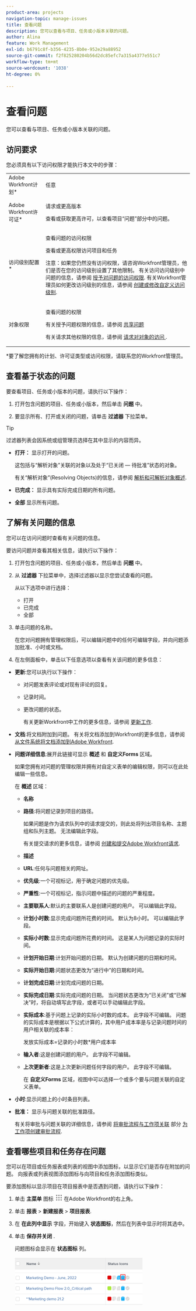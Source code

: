 ```yaml
---
product-area: projects
navigation-topic: manage-issues
title: 查看问题
description: 您可以查看与项目、任务或小版本关联的问题。
author: Alina
feature: Work Management
exl-id: b6791c8f-b356-4235-8b0e-952e29a88952
source-git-commit: f2f825280204b56d2dc85efc7a315a4377e551c7
workflow-type: tm+mt
source-wordcount: '1038'
ht-degree: 0%

---
```


# 查看问题

您可以查看与项目、任务或小版本关联的问题。

## 访问要求

您必须具有以下访问权限才能执行本文中的步骤：

<table style="table-layout:auto"> 
 <col> 
 <col> 
 <tbody> 
  <tr> 
   <td role="rowheader">Adobe Workfront计划*</td> 
   <td> <p>任意</p> </td> 
  </tr> 
  <tr> 
   <td role="rowheader">Adobe Workfront许可证*</td> 
   <td> <p>请求或更高版本</p> <p>查看或获取更高许可，以查看项目“问题”部分中的问题。</p> </td> 
  </tr> 
  <tr> 
   <td role="rowheader">访问级别配置*</td> 
   <td> <p>查看问题的访问权限</p> <p>查看或更高权限访问项目和任务</p> <p>注意：如果您仍然没有访问权限，请咨询Workfront管理员，他们是否在您的访问级别设置了其他限制。 有关访问访问级别中问题的信息，请参阅 <a href="../../../administration-and-setup/add-users/configure-and-grant-access/grant-access-issues.md" class="MCXref xref">授予对问题的访问权限</a>. 有关Workfront管理员如何更改访问级别的信息，请参阅 <a href="../../../administration-and-setup/add-users/configure-and-grant-access/create-modify-access-levels.md" class="MCXref xref">创建或修改自定义访问级别</a>. </p> </td> 
  </tr> 
  <tr> 
   <td role="rowheader">对象权限</td> 
   <td> <p>查看问题的权限</p> <p> 有关授予问题权限的信息，请参阅 <a href="../../../workfront-basics/grant-and-request-access-to-objects/share-an-issue.md" class="MCXref xref">共享问题 </a></p> <p>有关请求其他权限的信息，请参阅 <a href="../../../workfront-basics/grant-and-request-access-to-objects/request-access.md" class="MCXref xref">请求对对象的访问 </a>.</p> </td> 
  </tr> 
 </tbody> 
</table>

&#42;要了解您拥有的计划、许可证类型或访问权限，请联系您的Workfront管理员。

## 查看基于状态的问题

要查看项目、任务或小版本的问题，请执行以下操作：

1. 打开包含问题的项目、任务或小版本，然后单击 **问题** 中。

1. 要显示所有、打开或关闭的问题，请单击 **过滤器** 下拉菜单。

>[!TIP]
>
>过滤器列表会因系统或组管理员选择在其中显示的内容而异。

* **打开：** 显示打开的问题。

   这包括与“解析对象”关联的对象以及处于“已关闭 — 待批准”状态的对象。

   有关“解析对象”(Resolving Objects)的信息，请参阅 [解析和可解析对象概述](../../../manage-work/issues/convert-issues/resolving-and-resolvable-objects.md).

* **已完成：** 显示具有实际完成日期的所有问题。
* **全部** 显示所有问题。

## 了解有关问题的信息

您可以在访问问题时查看有关问题的信息。

要访问问题并查看其相关信息，请执行以下操作：

1. 打开包含问题的项目、任务或小版本，然后单击 **问题** 中。
1. 从 **过滤器** 下拉菜单中，选择过滤器以显示您尝试查看的问题。

   从以下选项中进行选择：

   * 打开
   * 已完成
   * 全部

1. 单击问题的名称。

   在您对问题拥有管理权限后，可以编辑问题中的任何可编辑字段，并向问题添加批准、小时或文档。

1. 在左侧面板中，单击以下任意选项以查看有关该问题的更多信息：

* **更新**:您可以执行以下操作：

   * 对问题发表评论或对现有评论的回复。
   * 记录时间。
   * 更改问题的状态。

      有关更新Workfront中工作的更多信息，请参阅 [更新工作](/help/quicksilver/workfront-basics/updating-work-items-and-viewing-updates/update-work.md).

* **文档**:将文档附加到问题。 有关将文档添加到Workfront的更多信息，请参阅 [从文件系统将文档添加到Adobe Workfront](../../../documents/adding-documents-to-workfront/add-documents-from-file-system.md).

* **问题详细信息**:展开此链接可显示 **概述** 和 **自定义Forms** 区域。

   如果您拥有对问题的管理权限并拥有对自定义表单的编辑权限，则可以在此处编辑一些信息。

   在 **概述** 区域：

   * **名称**
   * **路径**:将问题记录到项目的路径。

      如果问题是作为请求队列中的请求提交的，则此处将列出项目名称、主题组和队列主题。 无法编辑此字段。

      有关提交请求的更多信息，请参阅 [创建和提交Adobe Workfront请求](../../../manage-work/requests/create-requests/create-submit-requests.md).

   * **描述**
   * **URL**:任何与问题相关的网址。
   * **优先级**:一个可视标记，用于确定问题的优先级。
   * **严重性**:一个可视标记，指示问题中描述的问题的严重程度。
   * **主要联系人**:默认的主要联系人是创建问题的用户。 可以编辑此字段。
   * **计划小时数**:显示完成问题所花费的时间。 默认为8小时。 可以编辑此字段。
   * **实际小时数**:显示完成问题所花费的时间。 这是某人为问题记录的实际时间。
   * **计划开始日期**:计划开始问题的日期。 默认为创建问题的日期和时间。
   * **实际开始日期**:问题状态更改为“进行中”的日期和时间。
   * **计划完成日期**:计划完成问题的日期。
   * **实际完成日期**:实际完成问题的日期。 当问题状态更改为“已关闭”或“已解决”时，将自动填写此字段，或者可以手动编辑此字段。
   * **实际成本**:基于问题上记录的实际小时数的成本。 此字段不可编辑。 问题的实际成本是根据以下公式计算的，其中用户成本率是与记录问题时间的用户相关联的成本率：

      发放实际成本=记录的小时数*用户成本率

   * **输入者**:这是创建问题的用户。 此字段不可编辑。
   * **上次更新者**:这是上次更新问题任何字段的用户。 此字段不可编辑。

      在 **自定义Forms** 区域，视图中可以选择一个或多个要与问题关联的自定义表单。

* **小时**:显示问题上的小时条目列表。
* **批准：** 显示与问题关联的批准路径。

   有关将审批与问题关联的详细信息，请参阅 [将审批流程与工作项关联](../../../administration-and-setup/customize-workfront/configure-approval-milestone-processes/create-approval-processes.md#associating-the-approval-process-with-an-object) 部分 [为工作项创建审批流程](../../../administration-and-setup/customize-workfront/configure-approval-milestone-processes/create-approval-processes.md).

## 查看哪些项目和任务存在问题

您可以在项目或任务报表或列表的视图中添加图标，以显示它们是否存在附加的问题。 向报表或列表视图添加图标与向项目和任务添加图标类似。

要添加图标以显示项目在项目报表中是否遇到问题，请执行以下操作：

1. 单击 **主菜单** 图标 ![](assets/main-menu-icon.png) 在Adobe Workfront的右上角。
1. 单击 **报表** > **新建报表** > **项目报表**.
1. 在 **在此列中显示** 字段，开始键入 **状态图标**，然后在列表中显示时将其选中。

1. 单击 **保存并关闭** .

   问题图标会显示在 **状态图标** 列。

   ![project_list_with_issue_icon.png](assets/project-list-with-issue-icon-350x132.png)
